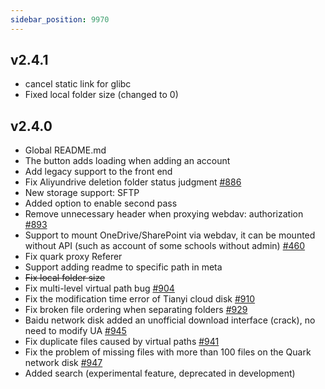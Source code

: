 ```yaml
---
sidebar_position: 9970
---
```

## v2.4.1
- cancel static link for glibc
- Fixed local folder size (changed to 0)

## v2.4.0

- Global README.md
- The button adds loading when adding an account
- Add legacy support to the front end
- Fix Aliyundrive deletion folder status judgment [#886](https://github.com/Xhofe/alist/issues/886)
- New storage support: SFTP
- Added option to enable second pass
- Remove unnecessary header when proxying webdav: authorization [#893](https://github.com/Xhofe/alist/issues/893)
- Support to mount OneDrive/SharePoint via webdav, it can be mounted without API (such as account of some schools without admin) [#460](https://github.com/Xhofe/alist/issues/460)
- Fix quark proxy Referer
- Support adding readme to specific path in meta
- ~~Fix local folder size~~
- Fix multi-level virtual path bug [#904](https://github.com/Xhofe/alist/issues/904)
- Fix the modification time error of Tianyi cloud disk [#910](https://github.com/Xhofe/alist/issues/910)
- Fix broken file ordering when separating folders [#929](https://github.com/Xhofe/alist/issues/929)
- Baidu network disk added an unofficial download interface (crack), no need to modify UA [#945](https://github.com/Xhofe/alist/issues/945)
- Fix duplicate files caused by virtual paths [#941](https://github.com/Xhofe/alist/issues/941)
- Fix the problem of missing files with more than 100 files on the Quark network disk [#947](https://github.com/Xhofe/alist/issues/947)
- Added search (experimental feature, deprecated in development)